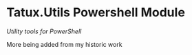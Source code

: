 # Tatux.Utils Powershell Module

*Utility tools for PowerShell*

More being added from my historic work